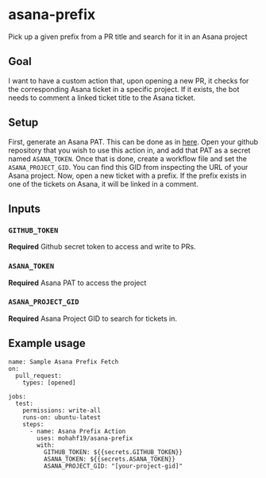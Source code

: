 # asana-prefix

Pick up a given prefix from a PR title and search for it in an Asana project

## Goal

I want to have a custom action that, upon opening a new PR, it checks for the corresponding Asana ticket in a specific project. If it exists, the bot needs to comment a linked ticket title to the Asana ticket.

## Setup

First, generate an Asana PAT. This can be done as in [here](https://developers.asana.com/docs/personal-access-token). Open your github repository that you wish to use this action in, and add that PAT as a secret named `ASANA_TOKEN`. Once that is done, create a workflow file and set the `ASANA_PROJECT_GID`. You can find this GID from inspecting the URL of your Asana project. Now, open a new ticket with a prefix. If the prefix exists in one of the tickets on Asana, it will be linked in a comment.

## Inputs

### `GITHUB_TOKEN`

**Required** Github secret token to access and write to PRs.

### `ASANA_TOKEN`

**Required** Asana PAT to access the project

### `ASANA_PROJECT_GID`

**Required** Asana Project GID to search for tickets in.

## Example usage

```
name: Sample Asana Prefix Fetch
on:
  pull_request:
    types: [opened]

jobs:
  test:
    permissions: write-all
    runs-on: ubuntu-latest
    steps:
      - name: Asana Prefix Action
        uses: mohahf19/asana-prefix
        with:
          GITHUB_TOKEN: ${{secrets.GITHUB_TOKEN}}
          ASANA_TOKEN: ${{secrets.ASANA_TOKEN}}
          ASANA_PROJECT_GID: "[your-project-gid]"
```
